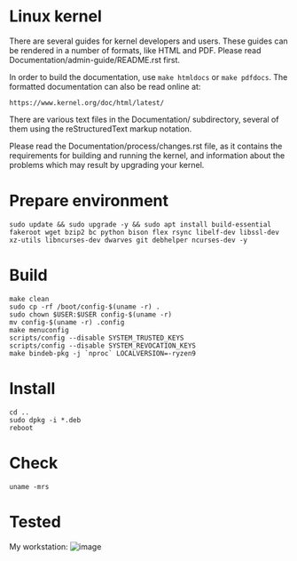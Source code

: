 Linux kernel
============

There are several guides for kernel developers and users. These guides can
be rendered in a number of formats, like HTML and PDF. Please read
Documentation/admin-guide/README.rst first.

In order to build the documentation, use ``make htmldocs`` or
``make pdfdocs``.  The formatted documentation can also be read online at:

    https://www.kernel.org/doc/html/latest/

There are various text files in the Documentation/ subdirectory,
several of them using the reStructuredText markup notation.

Please read the Documentation/process/changes.rst file, as it contains the
requirements for building and running the kernel, and information about
the problems which may result by upgrading your kernel.

Prepare environment
=================

    sudo update && sudo upgrade -y && sudo apt install build-essential fakeroot wget bzip2 bc python bison flex rsync libelf-dev libssl-dev xz-utils libncurses-dev dwarves git debhelper ncurses-dev -y

Build
=====

    make clean
    sudo cp -rf /boot/config-$(uname -r) .
    sudo chown $USER:$USER config-$(uname -r)
    mv config-$(uname -r) .config
    make menuconfig
    scripts/config --disable SYSTEM_TRUSTED_KEYS
    scripts/config --disable SYSTEM_REVOCATION_KEYS
    make bindeb-pkg -j `nproc` LOCALVERSION=-ryzen9

Install
=======

    cd ..
    sudo dpkg -i *.deb
    reboot

Check
=====

    uname -mrs

Tested
======

My workstation:
![image](https://github.com/user-attachments/assets/bd21b8b2-367b-4eba-82f0-a3837e42d6b8)

